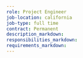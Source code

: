 ```yaml
---
role: Project Engineer
job-location: california
job-type: full time
contract: Permanent
description_markdown:
responsibilities_markdown:
requirements_markdown:
---
```

